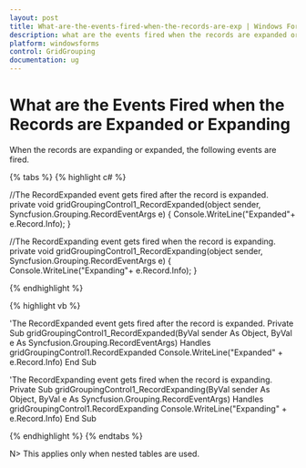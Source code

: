 ```yaml
---
layout: post
title: What-are-the-events-fired-when-the-records-are-exp | Windows Forms | Syncfusion
description: what are the events fired when the records are expanded or expanding
platform: windowsforms
control: GridGrouping
documentation: ug
---
```


# What are the Events Fired when the Records are Expanded or Expanding

When the records are expanding or expanded, the following events are fired.

{% tabs %}
{% highlight c# %}

//The RecordExpanded event gets fired after the record is expanded.
private void gridGroupingControl1_RecordExpanded(object sender, Syncfusion.Grouping.RecordEventArgs e)
{
    Console.WriteLine("Expanded"+ e.Record.Info);
}

//The RecordExpanding event gets fired when the record is expanding.
private void gridGroupingControl1_RecordExpanding(object sender, Syncfusion.Grouping.RecordEventArgs e)
{
    Console.WriteLine("Expanding"+ e.Record.Info);
}

{% endhighlight %}

{% highlight vb %}

'The RecordExpanded event gets fired after the record is expanded.
Private Sub gridGroupingControl1_RecordExpanded(ByVal sender As Object, ByVal e As Syncfusion.Grouping.RecordEventArgs) Handles gridGroupingControl1.RecordExpanded
    Console.WriteLine("Expanded" + e.Record.Info)
End Sub

'The RecordExpanding event gets fired when the record is expanding.
Private Sub gridGroupingControl1_RecordExpanding(ByVal sender As Object, ByVal e As Syncfusion.Grouping.RecordEventArgs) Handles gridGroupingControl1.RecordExpanding
    Console.WriteLine("Expanding" + e.Record.Info)
End Sub

{% endhighlight %}
{% endtabs %}

N> This applies only when nested tables are used.

